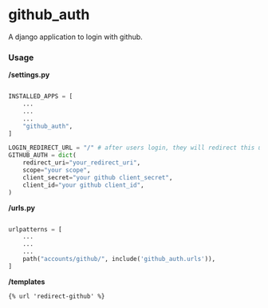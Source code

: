 # github_auth
A django application to login with github.

### Usage

**/settings.py**

```python

INSTALLED_APPS = [
    ...
    ...
    ...
    "github_auth",
]

LOGIN_REDIRECT_URL = "/" # after users login, they will redirect this url
GITHUB_AUTH = dict(
    redirect_uri="your_redirect_uri",
    scope="your scope",
    client_secret="your github client_secret",
    client_id="your github client_id",
)

```

**/urls.py**

```python

urlpatterns = [
    ...
    ...
    ...
    path("accounts/github/", include('github_auth.urls')),
]

```

**/templates**

```
{% url 'redirect-github' %}
```